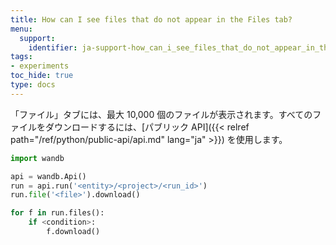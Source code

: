 ```yaml
---
title: How can I see files that do not appear in the Files tab?
menu:
  support:
    identifier: ja-support-how_can_i_see_files_that_do_not_appear_in_the_files_tab
tags:
- experiments
toc_hide: true
type: docs
---
```


「ファイル」タブには、最大 10,000 個のファイルが表示されます。すべてのファイルをダウンロードするには、[パブリック API]({{< relref path="/ref/python/public-api/api.md" lang="ja" >}}) を使用します。

```python
import wandb

api = wandb.Api()
run = api.run('<entity>/<project>/<run_id>')
run.file('<file>').download()

for f in run.files():
    if <condition>:
        f.download()
```
